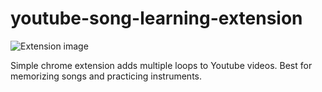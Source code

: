# youtube-song-learning-extension

![Extension image](https://i.imgur.com/AL3z46c.png)


Simple chrome extension adds multiple loops to Youtube videos. Best for memorizing songs and practicing instruments.

